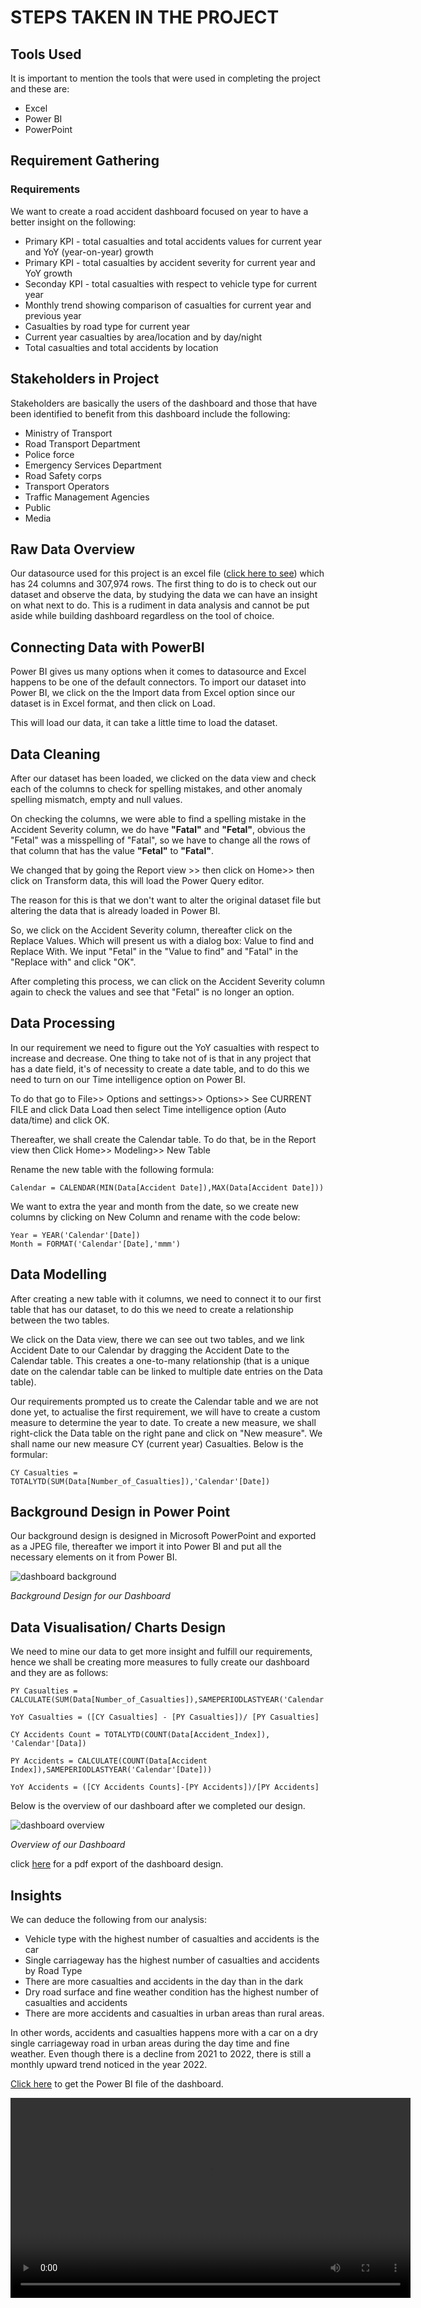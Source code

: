 # STEPS TAKEN IN THE PROJECT

## Tools Used

It is important to mention the tools that were used in completing the project and these are:

- Excel
- Power BI
- PowerPoint

## Requirement Gathering

### Requirements

We want to create a road accident dashboard focused on year to have a better insight on the following:

- Primary KPI - total casualties and total accidents values for current year and YoY (year-on-year) growth
- Primary KPI - total casualties by accident severity for current year and YoY growth
- Seconday KPI - total casualties with respect to vehicle type for current year
- Monthly trend showing comparison of casualties for current year and previous year
- Casualties by road type for current year
- Current year casualties by area/location and by day/night
- Total casualties and total accidents by location

## Stakeholders in Project

Stakeholders are basically the users of the dashboard and those that have been identified to benefit from this dashboard include the following:

- Ministry of Transport
- Road Transport Department
- Police force
- Emergency Services Department
- Road Safety corps
- Transport Operators
- Traffic Management Agencies
- Public
- Media

## Raw Data Overview

Our datasource used for this project is an excel file ([click here to see](data-assets/Road-Accident-Data.xlsx)) which has 24 columns and 307,974 rows. The first thing to do is to check out our dataset and observe the data, by studying the data we can have an insight on what next to do. This is a rudiment in data analysis and cannot be put aside while building dashboard regardless on the tool of choice.

## Connecting Data with PowerBI

Power BI gives us many options when it comes to datasource and Excel happens to be one of the default connectors. To import our dataset into Power BI, we click on the the Import data from Excel option since our dataset is in Excel format, and then click on Load.

This will load our data, it can take a little time to load the dataset.

## Data Cleaning

After our dataset has been loaded, we clicked on the data view and check each of the columns to check for spelling mistakes, and other anomaly spelling mismatch, empty and null values.

On checking the columns, we were able to find a spelling mistake in the Accident Severity column, we do have **"Fatal"** and **"Fetal"**, obvious the "Fetal" was a misspelling of "Fatal", so we have to change all the rows of that column that has the value **"Fetal"** to **"Fatal"**.

We changed that by going the Report view >> then click on Home>> then click on Transform data, this will load the Power Query editor.

The reason for this is that we don't want to alter the original dataset file but altering the data that is already loaded in Power BI.

So, we click on the Accident Severity column, thereafter click on the Replace Values. Which will present us with a dialog box: Value to find and Replace With. We input "Fetal" in the "Value to find" and "Fatal" in the "Replace with" and click "OK".

After completing this process, we can click on the Accident Severity column again to check the values and see that "Fetal" is no longer an option.

## Data Processing

In our requirement we need to figure out the YoY casualties with respect to increase and decrease. One thing to take not of is that in any project that has a date field, it's of necessity to create a date table, and to do this we need to turn on our Time intelligence option on Power BI.

To do that go to File>> Options and settings>> Options>> See CURRENT FILE and click Data Load then select Time intelligence option (Auto data/time) and click OK.

Thereafter, we shall create the Calendar table. To do that, be in the Report view then Click Home>> Modeling>> New Table

Rename the new table with the following formula:

```DAX
Calendar = CALENDAR(MIN(Data[Accident Date]),MAX(Data[Accident Date]))
```

We want to extra the year and month from the date, so we create new columns by clicking on New Column and rename with the code below:

```DAX
Year = YEAR('Calendar'[Date])
Month = FORMAT('Calendar'[Date],'mmm')
```

## Data Modelling

After creating a new table with it columns, we need to connect it to our first table that has our dataset, to do this we need to create a relationship between the two tables.

We click on the Data view, there we can see out two tables, and we link Accident Date to our Calendar by dragging the Accident Date to the Calendar table. This creates a one-to-many relationship (that is a unique date on the calendar table can be linked to multiple date entries on the Data table).

Our requirements prompted us to create the Calendar table and we are not done yet, to actualise the first requirement, we will have to create a custom measure to determine the year to date.
To create a new measure, we shall right-click the Data table on the right pane and click on "New measure". We shall name our new measure CY (current year) Casualties. Below is the formular:

```DAX
CY Casualties = TOTALYTD(SUM(Data[Number_of_Casualties]),'Calendar'[Date])
```

## Background Design in Power Point

Our background design is designed in Microsoft PowerPoint and exported as a JPEG file, thereafter we import it into Power BI and put all the necessary elements on it from Power BI.

![dashboard background](visual-data/Background-For-PowerBI-Project.jpg)

_Background Design for our Dashboard_

## Data Visualisation/ Charts Design

We need to mine our data to get more insight and fulfill our requirements, hence we shall be creating more measures to fully create our dashboard and they are as follows:

```DAX
PY Casualties = CALCULATE(SUM(Data[Number_of_Casualties]),SAMEPERIODLASTYEAR('Calendar'[Date]))

YoY Casualties = ([CY Casualties] - [PY Casualties])/ [PY Casualties]

CY Accidents Count = TOTALYTD(COUNT(Data[Accident_Index]), 'Calendar'[Data])

PY Accidents = CALCULATE(COUNT(Data[Accident Index]),SAMEPERIODLASTYEAR('Calendar'[Date]))

YoY Accidents = ([CY Accidents Counts]-[PY Accidents])/[PY Accidents]
```

Below is the overview of our dashboard after we completed our design.

![dashboard overview](visual-data/road-accident-analysis_power_bi.JPG)

_Overview of our Dashboard_

click [here](/road-accident-analysis_power_bi.pdf/) for a pdf export of the dashboard design.

## Insights

We can deduce the following from our analysis:

- Vehicle type with the highest number of casualties and accidents is the car
- Single carriageway has the highest number of casualties and accidents by Road Type
- There are more casualties and accidents in the day than in the dark
- Dry road surface and fine weather condition has the highest number of casualties and accidents
- There are more accidents and casualties in urban areas than rural areas.

In other words, accidents and casualties happens more with a car on a dry single carriageway road in urban areas during the day time and fine weather. Even though there is a decline from 2021 to 2022, there is still a monthly upward trend noticed in the year 2022.

[Click here](data-assets/road-accident-analysis_power_bi.pbix) to get the Power BI file of the dashboard.

<video src='visual-data/demo-video.mp4' width=640 />

Click to play the video of the demo

https://github.com/user-attachments/assets/50b097b8-c5f8-477f-b6c1-611d61b054f9



https://github.com/user-attachments/assets/9e4e5fc4-06d9-47e2-9842-e5d1d1d323ab

